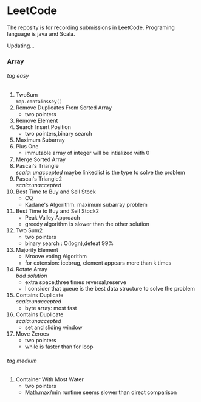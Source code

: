 # LeetCode
The reposity is for recording submissions in LeetCode. Programing language is java and Scala. 

Updating...

### Array

###### *tag easy*

1. TwoSum  
   `map.containsKey()`
2. Remove Duplicates From Sorted Array  
   * two pointers
3. Remove Element
4. Search Insert Position 
   * two pointers,binary search
5. Maximum Subarray
6. Plus One  
   * immutable array of integer will be intialized with 0
7. Merge Sorted Array
8. Pascal's Triangle  
   *scala: unaccepted* maybe linkedlist is the type to solve the problem  
9. Pascal's Triangle2   
   *scala:unaccepted*  
10. Best Time to Buy and Sell Stock  
    * CQ  
    * Kadane's Algorithm: maximum subarray problem  
11. Best Time to Buy and Sell Stock2
    * Peak Valley Approach  
    * greedy algorithm is slower than the other solution  
12. Two Sum2  
    * two pointers  
    * binary search : O(logn),defeat 99%  
13. Majority Element 
    * Mroove voting Algorithm  
    * for extension: icebrug, element appears more than k times 
14. Rotate Array   
    *bad solution*  
    * extra space;three times reversal;reserve   
    * I consider that queue is the best data structure to solve the problem  
15. Contains Duplicate  
    *scala:unaccepted*  
    *  byte array: most fast  
16. Contains Duplicate  
    *scala:unaccepted*  
    * set and sliding window
17. Move Zeroes  
    * two pointers  
    * while is faster than for loop  


###### *tag medium*
1. Container With Most Water  
   * two pointers
   * Math.max/min runtime seems slower than direct comparison 



